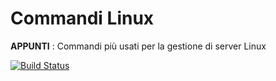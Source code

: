 Commandi Linux
=========

**APPUNTI** : Commandi più usati per la gestione di server Linux

[![Build Status](https://travis-ci.org/ekalinin/github-markdown-toc.svg?branch=master)](https://travis-ci.org/ekalinin/github-markdown-toc)


